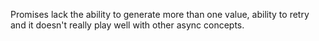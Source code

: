 

Promises lack the ability to generate more than one value, ability to retry and it doesn't really play well with other async concepts.